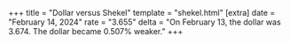+++
title = "Dollar versus Shekel"
template = "shekel.html"
[extra]
date = "February 14, 2024"
rate = "3.655"
delta = "On February 13, the dollar was 3.674. The dollar became 0.507% weaker."
+++
